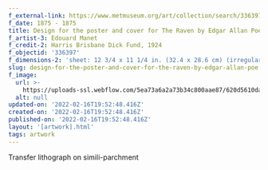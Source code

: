 ```yaml
---
f_external-link: https://www.metmuseum.org/art/collection/search/336397
f_date: 1875 - 1875
title: Design for the poster and cover for The Raven by Edgar Allan Poe
f_artist-3: Edouard Manet
f_credit-2: Harris Brisbane Dick Fund, 1924
f_objectid: '336397'
f_dimensions-2: 'sheet: 12 3/4 x 11 1/4 in. (32.4 x 28.6 cm) (irregular)'
slug: design-for-the-poster-and-cover-for-the-raven-by-edgar-allan-poe
f_image:
  url: >-
    https://uploads-ssl.webflow.com/5ea73a6a2a73b34c800aae87/620d5610daff8d6d79209422_DP820728.jpeg
  alt: null
updated-on: '2022-02-16T19:52:48.416Z'
created-on: '2022-02-16T19:52:48.416Z'
published-on: '2022-02-16T19:52:48.416Z'
layout: '[artwork].html'
tags: artwork
---
```


Transfer lithograph on simili-parchment
